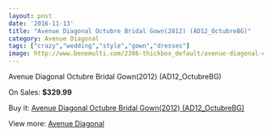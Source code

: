 ```yaml
---
layout: post
date: '2016-11-13'
title: "Avenue Diagonal Octubre Bridal Gown(2012) (AD12_OctubreBG)"
category: Avenue Diagonal
tags: ["crazy","wedding","style","gown","dresses"]
image: http://www.benemulti.com/2386-thickbox_default/avenue-diagonal-octubre-bridal-gown2012-ad12octubrebg.jpg
---
```

Avenue Diagonal Octubre Bridal Gown(2012) (AD12_OctubreBG)

On Sales: **$329.99**
<a href="https://www.benemulti.com/en/avenue-diagonal/934-avenue-diagonal-octubre-bridal-gown2012-ad12octubrebg.html"><amp-img layout="responsive" width="600" height="600" src="//www.benemulti.com/2386-thickbox_default/avenue-diagonal-octubre-bridal-gown2012-ad12octubrebg.jpg" alt="Avenue Diagonal Octubre Bridal Gown(2012) (AD12_OctubreBG) 0" /></a>
<a href="https://www.benemulti.com/en/avenue-diagonal/934-avenue-diagonal-octubre-bridal-gown2012-ad12octubrebg.html"><amp-img layout="responsive" width="600" height="600" src="//www.benemulti.com/2388-thickbox_default/avenue-diagonal-octubre-bridal-gown2012-ad12octubrebg.jpg" alt="Avenue Diagonal Octubre Bridal Gown(2012) (AD12_OctubreBG) 1" /></a>
<a href="https://www.benemulti.com/en/avenue-diagonal/934-avenue-diagonal-octubre-bridal-gown2012-ad12octubrebg.html"><amp-img layout="responsive" width="600" height="600" src="//www.benemulti.com/2387-thickbox_default/avenue-diagonal-octubre-bridal-gown2012-ad12octubrebg.jpg" alt="Avenue Diagonal Octubre Bridal Gown(2012) (AD12_OctubreBG) 2" /></a>

Buy it: [Avenue Diagonal Octubre Bridal Gown(2012) (AD12_OctubreBG)](https://www.benemulti.com/en/avenue-diagonal/934-avenue-diagonal-octubre-bridal-gown2012-ad12octubrebg.html "Avenue Diagonal Octubre Bridal Gown(2012) (AD12_OctubreBG)")

View more: [Avenue Diagonal](https://www.benemulti.com/en/14-avenue-diagonal "Avenue Diagonal")